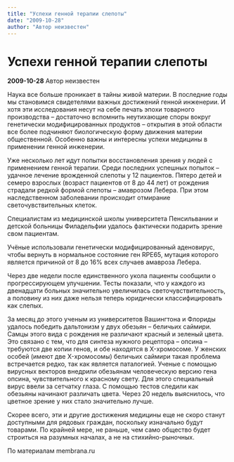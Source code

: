 ```yaml
---
title: "Успехи генной терапии слепоты"
date: "2009-10-28"
author: "Автор неизвестен"
---
```


# Успехи генной терапии слепоты

**2009-10-28** Автор неизвестен

Наука все больше проникает в тайны живой материи. В последние годы мы становимся свидетелями важных достижений генной инженерии. И хотя эти исследования несут на себе печать эпохи товарного производства – достаточно вспомнить неутихающие споры вокруг генетически модифицированных продуктов – открытия в этой области все более подчиняют биологическую форму движения материи общественной. Особенно важны и интересны успехи медицины в применении генной инженерии.

Уже несколько лет идут попытки восстановления зрения у людей с применением генной терапии. Среди последних успешных попыток – удачное лечение врожденной слепоты у 12 пациентов. Пятеро детей и семеро взрослых (возраст пациентов от 8 до 44 лет) от рождения страдали редкой формой слепоты – амаврозом Лебера. При этом наследственном заболевании происходит отмирание светочувствительных клеток.

Специалистам из медицинской школы университета Пенсильвании и детской больницы Филадельфии удалось фактически подарить зрение свом пациентам.

Учёные использовали генетически модифицированный аденовирус, чтобы вернуть в нормальное состояние ген RPE65, мутация которого является причиной от 8 до 16% всех случаев амавроза Лебера.

Через две недели после единственного укола пациенты сообщили о прогрессирующем улучшении. Тесты показали, что у каждого из двенадцати больных значительно увеличилась светочувствительность, а половину из них даже нельзя теперь юридически классифицировать как слепых.

За месяц до этого ученым из университетов Вашингтона и Флориды удалось победить дальтонизм у двух обезьян – беличьих саймири. Самцы этого вида с рождения не различают красный и зеленый цвета. Это связано с тем, что для синтеза нужного рецептора – опсина – требуются две копии генов, и обе находятся в X-хромосоме. У женских особей (имеют две X-хромосомы) беличьих саймири такая проблема встречается редко, так как является паталогией. Ученые с помощью вирусных векторов внедрили обезьянам человеческую версию гена опсина, чувствительного к красному свету. Для этого специальный вирус ввели за сетчатку глаза. С помощью тестов следили как обезьяны начинают различать цвета. Через 20 недель выяснилось, что цветное зрение у них стало значительно лучше.

Скорее всего, эти и другие достижения медицины еще не скоро станут доступными для рядовых граждан, поскольку изначально будут товарами. По крайней мере, не раньше, чем само общество будет строиться на разумных началах, а не на стихийно-рыночных.

По материалам membrana.ru